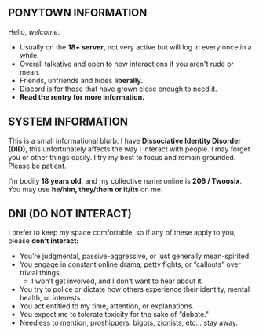 **PONYTOWN INFORMATION**
-------------------------------------------------------------------------------
Hello, *welcome.*

- Usually on the **18+ server**, not very active but will log in every once in a while.
- Overall talkative and open to new interactions if you aren't rude or mean. 
- Friends, unfriends and hides **liberally.**
- Discord is for those that have grown close enough to need it.
- **Read the rentry for more information.**


**SYSTEM INFORMATION**
-------------------------------------------------------------------------------

This is a small informational blurb. I have **Dissociative Identity Disorder (DID)**, this unfortunately affects the way I interact with people. I may forget you or other things easily. I try  my best to focus and remain grounded. Please be patient.

I’m bodily **18 years old**, and my collective name online is **206 / Twoosix**. 
You may use **he/him, they/them or it/its** on me.


**DNI (DO NOT INTERACT)**
-------------------------------------------------------------------------------
I prefer to keep my space comfortable, so if any of these apply to you, please **don’t interact:**  

- You’re judgmental, passive-aggressive, or just generally mean-spirited.  
- You engage in constant online drama, petty fights, or “callouts” over trivial things.  
  - I won’t get involved, and I don’t want to hear about it.  
- You try to police or dictate how others experience their identity, mental health, or interests.  
- You act entitled to my time, attention, or explanations.  
- You expect me to tolerate toxicity for the sake of “debate."
- Needless to mention, proshippers, bigots, zionists, etc... stay away.
